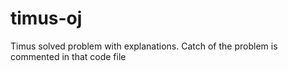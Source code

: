 # timus-oj
Timus solved problem with explanations.
Catch of the problem is commented in that code file
